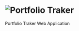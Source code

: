 # ![Portfolio Traker](/ptracker-01/public/PTracker_01.png "portfolioTraker Logo")

Portfolio Traker Web Application
